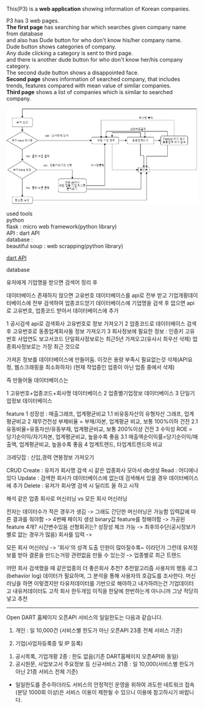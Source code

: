 This(P3) is a **web application** showing information of Korean companies.

P3 has 3 web pages.   
**The first page** has searching bar which searches given company name from database   
and also has Dude button for who don't know his/her company name.   
Dude button shows categories of company.   
Any dude clicking a category is sent to third page.   
and there is another dude button for who don't know her/his company category.   
The second dude button shows a disappointed face.   
**Second page** shows information of searched company, that includes trends, features compared with mean value of similar companies.   
**Third page** shows a list of companies which is similar to searched company.

![Alt text](/blueprint.png)


used tools   
python   
flask : micro web framework(python library)   
API : dart API   
database :    
beautiful soup : web scrapping(python library)

[dart API](https://opendart.fss.or.kr/guide/main.do?apiGrpCd=DS001)   

database

유저에게 기업명을 받으면
검색어 정리 후

데이터베이스 존재하지 않으면 고유번호 데이터베이스를 api로 전부 받고 기업개황데이터베이스에 전부 검색하여 업종코드얻기
데이터베이스에 기업명을 검색 후 없으면 api로 고유번호, 업종코드 받아서 데이터베이스에 추가

1 공시검색 api로 검색회사 고유번호로 정보 가져오기
2 업종코드로 데이터베이스 검색 후 고유번호로 동종업계회사들 정보 가져오기
3 회사정보에 필요한 정보 : 인증키 고유번호 사업연도 보고서코드
단일회사정보로는 최근5년 가져오고(유사시 최우선 삭제)
업종회사정보로는 가장 최근 것으로

가져온 정보를 데이터베이스에 만들어둠. 이것은 용량 부족시 필요없는것 삭제(API요청, 웹스크래핑을 최소화하자)
(현재 작업중인 업종이 아닌 업종 중에서 삭제)

즉 만들어둘 데이터베이스는

1 고유번호+업종코드+회사명 데이터베이스
2 업종별기업정보 데이터베이스
3 단일기업정보 데이터베이스

feature
1 성장성 : 매출그래프, 업계평균비교
1.1 비유동자산의 유형자산 그래프, 업계평균비교
2 재무건전성
부채비율 = 부채/자본, 업계평균 비교, 보통 100%이하 건전
2.1 유동비율=유동자산/유동부채, 업계평균비교, 보통 200%이상 건전
3 수익성
ROE = 당기순이익/자기자본, 업계평균비교, 높을수록 좋음
3.1 매출액순이익률=당기순이익/매출액, 업계평균비교, 높을수록 좋음
4 업계트렌드, 타업계트렌드와 비교
	
크레딧잡 : 신입,경력 연봉정보 가져오기

CRUD
Create : 유저가 회사명 검색 시 같은 업종회사 모아서 db생성
Read : 어디에나있다
Update : 검색한 회사가 데이터베이스에 없는데 검색해서 있을 경우 데이터베이스에 추가
Delete : 유저가 회사명 검색 시 딜리트 올 하고 시작

해석
같은 업종 회사로 머신러닝 vs 모든 회사 머신러닝

전자는 데이터수가 적은 경우가 생김 -> 그래도 간단한 머신러닝은 가능함
입력값에 따른 결과를 줘야함 -> 4번째 페이지 생성
binary값 feature를 정해야함 -> 가공된 feature 4개? 시간변수있음
선형회귀는? 성장성 체크 가능 -> 최후의수단(공시정보가 별로 없는 경우가 많음)
회사를 입력 -> 

모든 회사 머신러닝 -> '회사'의 성격 도출 인원이 많아질수록~ 이라던가
그런데 유저정보를 받아 결론을 만드는거랑 관련없음
만들 수 있는것 -> 업종별로 최근 트렌드

어떤 회사 검색했을 때 같은업종의 더 좋은회사 추천?
추천알고리즘
사용자의 행동 로그(behavior log) 데이터가 필요하며, 그 분석을 통해 사용자의 호감도를 조사한다. 
머신러닝을 하면 이렇겠지만
타유저데이터를 기반으로 해야하고
내가하려는건 기업데이터고
내유저데이터도 고작 회사 한두개임 이직을 한달에 한번하는게 아니니까
그냥 적당히 넣고 추천


-----------------------------------------------------
Open DART 홈페이지 오픈API 서비스의 일일한도는 다음과 같습니다.   

1. 개인 : 일 10,000건 (서비스별 한도가 아닌 오픈API 23종 전체 서비스 기준)   

2. 기업(사업자등록증 및 IP 등록)   
1) 공시목록, 기업개황 2종 : 한도 없음(기존 DART홈페이지 오픈API와 동일)   
2) 공시원문, 사업보고서 주요정보 등 신규서비스 21종 : 일 10,000(서비스별 한도가 아닌 21종 서비스 전체 기준)   

* 일일한도를 준수하더라도 서비스의 안정적인 운영을 위하여 과도한 네트워크 접속(분당 1000회 이상)은 서비스 이용이 제한될 수 있으니 이용에 참고하시기 바랍니다.
